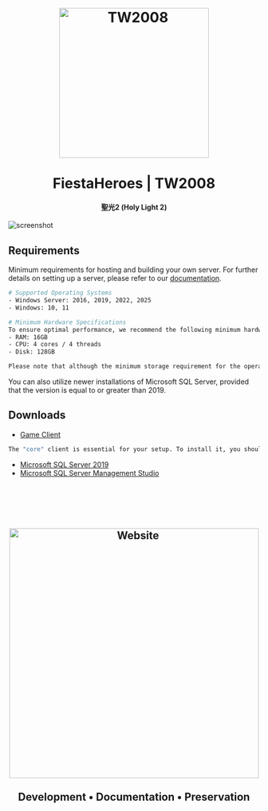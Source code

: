 
<h1 align="center">
  <br>
  <a href="https://github.com/FiestaHeroes/TW2008"><img src="https://i.imgur.com/YAWNtin.png" alt="TW2008" width="300"></a>
  <br>
  <br>
  FiestaHeroes | TW2008
  <br>
</h1>

<h4 align="center">聖光2 (Holy Light 2)</h4>

![screenshot](https://i.imgur.com/gL9lloH.png)

## Requirements

Minimum requirements for hosting and building your own server. For further details on setting up a server, please refer to our [documentation](https://doc.fiestaheroes.com/).

```bash
# Supported Operating Systems
- Windows Server: 2016, 2019, 2022, 2025
- Windows: 10, 11

# Minimum Hardware Specifications
To ensure optimal performance, we recommend the following minimum hardware specifications:
- RAM: 16GB
- CPU: 4 cores / 4 threads
- Disk: 128GB

Please note that although the minimum storage requirement for the operating system can technically be lower, we highly recommend a minimum of 128GB for optimal performance.
```

You can also utilize newer installations of Microsoft SQL Server, provided that the version is equal to or greater than 2019.

## Downloads

*	[Game Client](https://drive.google.com/file/d/1zSxkPSevF7YtBuJhKeaNGAfzLcuAi_Dy/view?usp=sharing)
```bash
The "core" client is essential for your setup. To install it, you should copy and paste the client files from this repository into your client's root directory. Please note that the client is compressed using the RAR format, so ensure you have the appropriate software to extract the contents of this archive.
```
*	[Microsoft SQL Server 2019](https://go.microsoft.com/fwlink/p/?linkid=866658)
*	[Microsoft SQL Server Management Studio](https://aka.ms/ssmsfullsetup)

<br>
<br>

<h2 align="center">
  <br>
  <a href="https://fiestaheroes.com/"><img src="https://i.imgur.com/t3PBKnc.png" alt="Website" width="500"></a>
  <br>
  <br>
  Development • Documentation • Preservation
  <br>
</h1>
